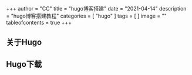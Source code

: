 +++
author = "CC"
title = "hugo博客搭建"
date = "2021-04-14"
description = "hugo博客搭建教程"
categories = [
"hugo"
]
tags = [
]
image = ""
tableofcontents = true
+++

## 关于Hugo ##


 

## Hugo下载 ##



